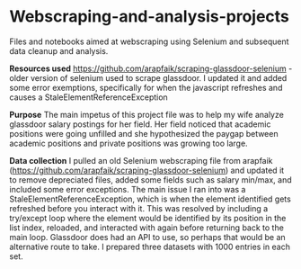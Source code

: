 # Webscraping-and-analysis-projects
Files and notebooks aimed at webscraping using Selenium and subsequent data cleanup and analysis. 

**Resources used**
https://github.com/arapfaik/scraping-glassdoor-selenium - older version of selenium used to scrape glassdoor. I updated it and added some error exemptions, specifically for when the javascript refreshes and causes a StaleElementReferenceException

**Purpose** The main impetus of this project file was to help my wife analyze glassdoor salary postings for her field. Her field noticed that academic positions were going unfilled and she hypothesized the paygap between academic positions and private positions was growing too large.

**Data collection** I pulled an old Selenium webscraping file from arapfaik (https://github.com/arapfaik/scraping-glassdoor-selenium) and updated it to remove depreciated files, added some fields such as salary min/max, and included some error exceptions. The main issue I ran into was a StaleElementReferenceException, which is when the element identified gets refreshed before you interact with it. This was resolved by including a try/except loop where the element would be identified by its position in the list index, reloaded, and interacted with again before returning back to the main loop. Glassdoor does had an API to use, so perhaps that would be an alternative route to take. I prepared three datasets with 1000 entries in each set. 


